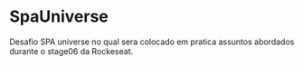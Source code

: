 # SpaUniverse
Desafio SPA universe no qual sera colocado em pratica assuntos abordados durante o stage06 da Rockeseat.
